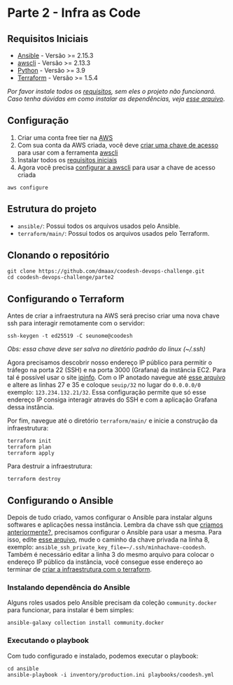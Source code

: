 # Parte 2 - Infra as Code

## Requisitos Iniciais

- [Ansible](https://docs.ansible.com/ansible/latest/installation_guide/intro_installation.html) - Versão >= 2.15.3
- [awscli](https://aws.amazon.com/cli/) - Versão >= 2.13.3
- [Python](https://www.python.org/downloads) - Versão >= 3.9
- [Terraform](https://developer.hashicorp.com/terraform/downloads) - Versão >= 1.5.4

_Por favor instale todos os [requisitos](#requisitos-iniciais), sem eles o projeto não funcionará. Caso tenha dúvidas em como instalar as dependências, veja [esse arquivo](INSTALLING-DEPENDENCIES.md)_.

## Configuração

1. Criar uma conta free tier na [AWS](https://aws.amazon.com/free)
2. Com sua conta da AWS criada, você deve [criar uma chave de acesso](https://docs.aws.amazon.com/IAM/latest/UserGuide/id_credentials_access-keys.html) para usar com a ferramenta [awscli](https://aws.amazon.com/cli/)
3. Instalar todos os [requisitos iniciais](#requisitos-iniciais)
4. Agora você precisa [configurar a awscli](https://docs.aws.amazon.com/cli/latest/reference/configure/) para usar a chave de acesso criada

```
aws configure
```

## Estrutura do projeto

- `ansible/`: Possui todos os arquivos usados pelo Ansible.
- `terraform/main/`: Possui todos os arquivos usados pelo Terraform.

## Clonando o repositório
```
git clone https://github.com/dmaax/coodesh-devops-challenge.git
cd coodesh-devops-challenge/parte2
```

## Configurando o Terraform

Antes de criar a infraestrutura na AWS será preciso criar uma nova chave ssh para interagir remotamente com o servidor:

```
ssh-keygen -t ed25519 -C seunome@coodesh
```

_Obs: essa chave deve ser salva no diretório padrão do linux (~/.ssh)_

Agora precisamos descobrir nosso endereço IP público para permitir o tráfego na porta 22 (SSH) e na porta 3000 (Grafana) da instância EC2. Para tal é possível usar o site [ipinfo](https://ipinfo.io). Com o IP anotado navegue até [esse arquivo](terraform/main/modules/security_group/main.tf) e altere as linhas 27 e 35 e coloque `seuip/32` no lugar do `0.0.0.0/0` exemplo: `123.234.132.21/32`. Essa configuração permite que só esse endereço IP consiga interagir através do SSH e com a aplicação Grafana dessa instância.

Por fim, navegue até o diretório `terraform/main/` e inicie a construção da infraestrutura:

```
terraform init
terraform plan
terraform apply
```

Para destruir a infraestrutura:
```
terraform destroy
```

## Configurando o Ansible

Depois de tudo criado, vamos configurar o Ansible para instalar alguns softwares e aplicações nessa instância. Lembra da chave ssh que [criamos anteriormente?](#configurando-o-terraform), precisamos configurar o Ansible para usar a mesma. Para isso, edite [esse arquivo](ansible/inventory/production.ini), mude o caminho da chave privada na linha 8, exemplo: `ansible_ssh_private_key_file=~/.ssh/minhachave-coodesh`. Também é necessário editar a linha 3 do mesmo arquivo para colocar o endereço IP público da instância, você consegue esse endereço ao terminar de [criar a infraestrutura com o terraform](#configurando-o-terraform).

### Instalando dependência do Ansible

Alguns roles usados pelo Ansible precisam da coleção `community.docker` para funcionar, para instalar é bem simples:

```
ansible-galaxy collection install community.docker
```

### Executando o playbook

Com tudo configurado e instalado, podemos executar o playbook:

```
cd ansible
ansible-playbook -i inventory/production.ini playbooks/coodesh.yml
```
